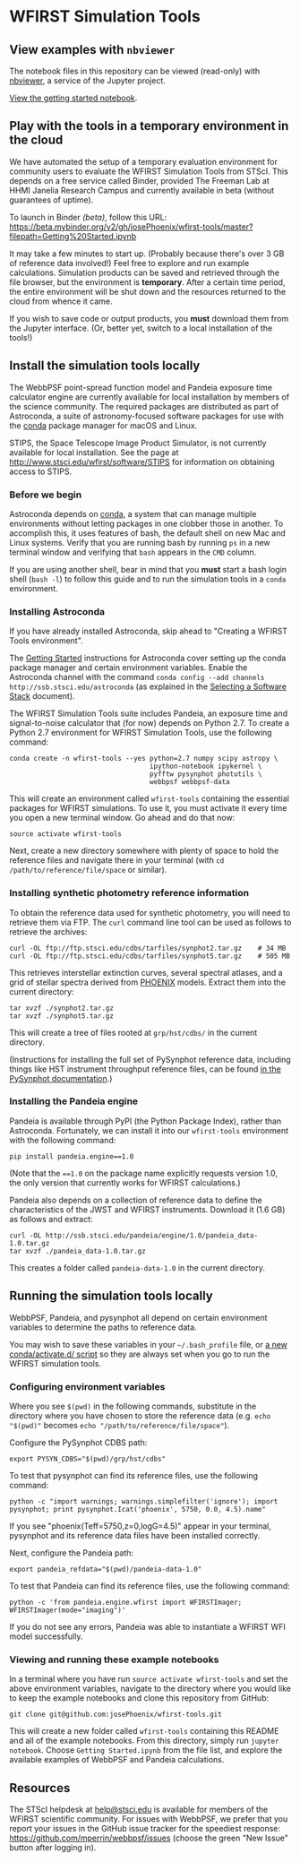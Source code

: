 # WFIRST Simulation Tools

## View examples with `nbviewer`

The notebook files in this repository can be viewed (read-only) with [nbviewer](http://nbviewer.jupyter.org), a service of the Jupyter project.

[View the getting started notebook](https://nbviewer.jupyter.org/github/josePhoenix/wfirst-tools/blob/master/index.ipynb).


## Play with the tools in a temporary environment in the cloud

We have automated the setup of a temporary evaluation environment for community users to evaluate the WFIRST Simulation Tools from STScI. This depends on a free service called Binder, provided The Freeman Lab at HHMI Janelia Research Campus and currently available in beta (without guarantees of uptime).

To launch in Binder *(beta)*, follow this URL: https://beta.mybinder.org/v2/gh/josePhoenix/wfirst-tools/master?filepath=Getting%20Started.ipynb

It may take a few minutes to start up. (Probably because there's over 3 GB of reference data involved!) Feel free to explore and run example calculations. Simulation products can be saved and retrieved through the file browser, but the environment is **temporary**. After a certain time period, the entire environment will be shut down and the resources returned to the cloud from whence it came.

If you wish to save code or output products, you **must** download them from the Jupyter interface. (Or, better yet, switch to a local installation of the tools!)

## Install the simulation tools locally

The WebbPSF point-spread function model and Pandeia exposure time calculator engine are currently available for local installation by members of the science community. The required packages are distributed as part of Astroconda, a suite of astronomy-focused software packages for use with the [conda](https://conda.io/docs/) package manager for macOS and Linux.

STIPS, the Space Telescope Image Product Simulator, is not currently available for local installation. See the page at http://www.stsci.edu/wfirst/software/STIPS for information on obtaining access to STIPS.

### Before we begin

Astroconda depends on [conda](https://conda.io/docs/), a system that can manage multiple environments without letting packages in one clobber those in another. To accomplish this, it uses features of bash, the default shell on new Mac and Linux systems. Verify that you are running bash by running `ps` in a new terminal window and verifying that `bash` appears in the `CMD` column.

If you are using another shell, bear in mind that you **must** start a bash login shell (`bash -l`) to follow this guide and to run the simulation tools in a `conda` environment.

### Installing Astroconda

If you have already installed Astroconda, skip ahead to "Creating a WFIRST Tools environment".

The [Getting Started](http://astroconda.readthedocs.io/en/latest/getting_started.html) instructions for Astroconda cover setting up the conda package manager and certain environment variables. Enable the Astroconda channel with the command `conda config --add channels http://ssb.stsci.edu/astroconda` (as explained in the [Selecting a Software Stack](http://astroconda.readthedocs.io/en/latest/installation.html#configure-conda-to-use-the-astroconda-channel) document).

The WFIRST Simulation Tools suite includes Pandeia, an exposure time and signal-to-noise calculator that (for now) depends on Python 2.7. To create a Python 2.7 environment for WFIRST Simulation Tools, use the following command:

```
conda create -n wfirst-tools --yes python=2.7 numpy scipy astropy \
                                   ipython-notebook ipykernel \
                                   pyfftw pysynphot photutils \
                                   webbpsf webbpsf-data
```

This will create an environment called `wfirst-tools` containing the essential packages for WFIRST simulations. To use it, you must activate it every time you open a new terminal window. Go ahead and do that now:

```
source activate wfirst-tools
```

Next, create a new directory somewhere with plenty of space to hold the reference files and navigate there in your terminal (with `cd /path/to/reference/file/space` or similar).

### Installing synthetic photometry reference information

To obtain the reference data used for synthetic photometry, you will need to retrieve them via FTP. The `curl` command line tool can be used as follows to retrieve the archives:

```
curl -OL ftp://ftp.stsci.edu/cdbs/tarfiles/synphot2.tar.gz    # 34 MB
curl -OL ftp://ftp.stsci.edu/cdbs/tarfiles/synphot5.tar.gz    # 505 MB
```

This retrieves interstellar extinction curves, several spectral atlases, and a grid of stellar spectra derived from [PHOENIX](http://www.hs.uni-hamburg.de/index.php?option=com_content&view=article&id=14&Itemid=294&lang=en) models. Extract them into the current directory:

```
tar xvzf ./synphot2.tar.gz
tar xvzf ./synphot5.tar.gz
```

This will create a tree of files rooted at `grp/hst/cdbs/` in the current directory.

(Instructions for installing the full set of PySynphot reference data, including things like HST instrument throughput reference files, can be found [in the PySynphot documentation](http://pysynphot.readthedocs.io/en/latest/index.html#installation-and-setup).)

### Installing the Pandeia engine

Pandeia is available through PyPI (the Python Package Index), rather than Astroconda. Fortunately, we can install it into our `wfirst-tools` environment with the following command:

```
pip install pandeia.engine==1.0
```

(Note that the `==1.0` on the package name explicitly requests version 1.0, the only version that currently works for WFIRST calculations.)

Pandeia also depends on a collection of reference data to define the characteristics of the JWST and WFIRST instruments. Download it (1.6 GB) as follows and extract:

```
curl -OL http://ssb.stsci.edu/pandeia/engine/1.0/pandeia_data-1.0.tar.gz
tar xvzf ./pandeia_data-1.0.tar.gz
```

This creates a folder called `pandeia-data-1.0` in the current directory.

## Running the simulation tools locally

WebbPSF, Pandeia, and pysynphot all depend on certain environment variables to determine the paths to reference data.

You may wish to save these variables in your `~/.bash_profile` file, or [a new conda/activate.d/ script](https://conda.io/docs/using/envs.html#saved-environment-variables) so they are always set when you go to run the WFIRST simulation tools.

### Configuring environment variables

Where you see `$(pwd)` in the following commands, substitute in the directory where you have chosen to store the reference data (e.g. `echo "$(pwd)"` becomes `echo "/path/to/reference/file/space"`).

Configure the PySynphot CDBS path:

```
export PYSYN_CDBS="$(pwd)/grp/hst/cdbs"
```

To test that pysynphot can find its reference files, use the following command:

```
python -c "import warnings; warnings.simplefilter('ignore'); import pysynphot; print pysynphot.Icat('phoenix', 5750, 0.0, 4.5).name"
```

If you see "phoenix(Teff=5750,z=0,logG=4.5)" appear in your terminal, pysynphot and its reference data files have been installed correctly.

Next, configure the Pandeia path:

```
export pandeia_refdata="$(pwd)/pandeia-data-1.0"
```

To test that Pandeia can find its reference files, use the following command:

```
python -c 'from pandeia.engine.wfirst import WFIRSTImager; WFIRSTImager(mode="imaging")'
```

If you do not see any errors, Pandeia was able to instantiate a WFIRST WFI model successfully.

### Viewing and running these example notebooks

In a terminal where you have run `source activate wfirst-tools` and set the above environment variables, navigate to the directory where you would like to keep the example notebooks and clone this repository from GitHub:

```
git clone git@github.com:josePhoenix/wfirst-tools.git
```

This will create a new folder called `wfirst-tools` containing this README and all of the example notebooks. From this directory, simply run `jupyter notebook`. Choose `Getting Started.ipynb` from the file list, and explore the available examples of WebbPSF and Pandeia calculations.

## Resources

The STScI helpdesk at help@stsci.edu is available for members of the WFIRST scientific community. For issues with WebbPSF, we prefer that you report your issues in the GitHub issue tracker for the speediest response: https://github.com/mperrin/webbpsf/issues (choose the green "New Issue" button after logging in).

